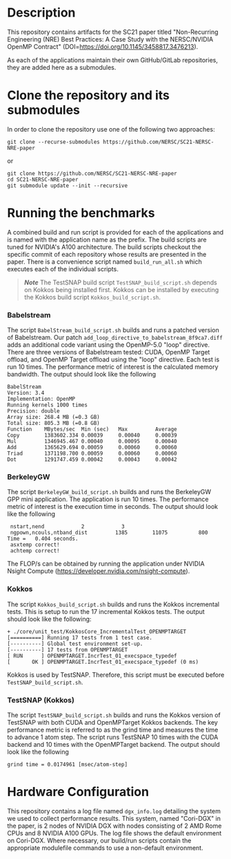 # Description
This repository contains artifacts for the SC21 paper titled "Non-Recurring Engineering (NRE) Best Practices: A Case Study with the NERSC/NVIDIA OpenMP Contract" (DOI=https://doi.org/10.1145/3458817.3476213).

As each of the applications maintain their own GitHub/GitLab repositories, they are added here as a submodules.

# Clone the repository and its submodules
In order to clone the repository use one of the following two approaches:

```console
git clone --recurse-submodules https://github.com/NERSC/SC21-NERSC-NRE-paper
```
or
```console
git clone https://github.com/NERSC/SC21-NERSC-NRE-paper
cd SC21-NERSC-NRE-paper
git submodule update --init --recursive
```

# Running the benchmarks
A combined build and run script is provided for each of the applications and is named with the application name as the prefix. The build scripts are tuned for NVIDIA's A100 architecture. The build scripts checkout the specific commit of each repository whose results are presented in the paper. There is a convenience script named `build_run_all.sh` which executes each of the individual scripts.

> **_Note_** The TestSNAP build script `TestSNAP_build_script.sh` depends on Kokkos being installed first. Kokkos can be installed by executing the Kokkos build script `Kokkos_build_script.sh`.


### Babelstream

The script `BabelStream_build_script.sh` builds and runs a patched version of Babelstream. Our patch `add_loop_directive_to_babelstream_8f9ca7.diff` adds an additional code variant using the OpenMP-5.0 "loop" directive. There are three versions of Babelstream tested: CUDA, OpenMP Target offload, and OpenMP Target offload using the "loop" directive. Each test is run 10 times. The performance metric of interest is the calculated memory bandwidth. The output should look like the following
```
BabelStream
Version: 3.4
Implementation: OpenMP
Running kernels 1000 times
Precision: double
Array size: 268.4 MB (=0.3 GB)
Total size: 805.3 MB (=0.8 GB)
Function    MBytes/sec  Min (sec)   Max         Average
Copy        1383602.334 0.00039     0.00040     0.00039
Mul         1346945.467 0.00040     0.00095     0.00040
Add         1365629.694 0.00059     0.00060     0.00060
Triad       1371198.700 0.00059     0.00060     0.00060
Dot         1291747.459 0.00042     0.00043     0.00042
```

### BerkeleyGW

The script `BerkeleyGW_build_script.sh` builds and runs the BerkeleyGW GPP mini application. The application is run 10 times. The performance metric of interest is the execution time in seconds. The output should look like the following
```console
 nstart,nend            2            3
 ngpown,ncouls,ntband_dist         1385        11075          800
Time =   0.404 seconds.
 asxtemp correct!
 achtemp correct!
```
The FLOP/s can be obtained by running the application under NVIDIA Nsight Compute (https://developer.nvidia.com/nsight-compute).


### Kokkos

The script `Kokkos_build_script.sh` builds and runs the Kokkos incremental tests. This is setup to run the 17 incremental Kokkos tests. The output should look like the following:
```console
+ ./core/unit_test/KokkosCore_IncrementalTest_OPENMPTARGET
[==========] Running 17 tests from 1 test case.
[----------] Global test environment set-up.
[----------] 17 tests from OPENMPTARGET
[ RUN      ] OPENMPTARGET.IncrTest_01_execspace_typedef
[       OK ] OPENMPTARGET.IncrTest_01_execspace_typedef (0 ms)
```

Kokkos is used by TestSNAP. Therefore, this script must be executed before `TestSNAP_build_script.sh`.


### TestSNAP (Kokkos)

The script `TestSNAP_build_script.sh` builds and runs the Kokkos version of TestSNAP with both CUDA and OpenMPTarget Kokkos backends. The key performance metric is referred to as the grind time and measures the time to advance 1 atom step. The script runs TestSNAP 10 times with the CUDA backend and 10 times with the OpenMPTarget backend. The output should look like the following
```console
grind time = 0.0174961 [msec/atom-step]
```

# Hardware Configuration
This repository contains a log file named `dgx_info.log` detailing the system we used to collect performance results. This system, named "Cori-DGX" in the paper, is 2 nodes of NVIDIA DGX with nodes consisting of 2 AMD Rome CPUs and 8 NVIDIA A100 GPUs. The log file shows the default environment on Cori-DGX. Where necessary, our build/run scripts contain the appropriate modulefile commands to use a non-default environment.
